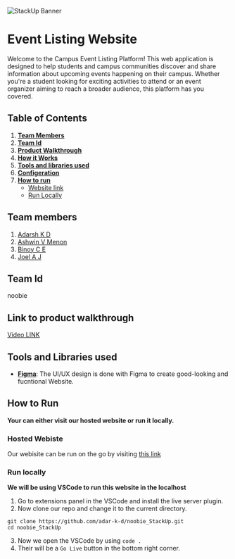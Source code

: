 ![StackUp Banner](https://tinkerhub.frappe.cloud/files/stackup%20banner.jpeg)
# Event Listing Website
Welcome to the Campus Event Listing Platform! This web application is designed to help students and campus communities discover and share information about upcoming events happening on their campus. Whether you're a student looking for exciting activities to attend or an event organizer aiming to reach a broader audience, this platform has you covered.
## Table of Contents
1. **[Team Members](#table-of-contents)**
2. **[Team Id](#team-id)**
3. **[Product Walkthrough](#link-to-product-walkthrough)**
4. **[How it Works](#how-it-worksd)**
5. **[Tools and libraries used](#tools-and-libraries-used)**
6. **[Configeration](#how-to-configure)**
7. **[How to run](#how-to-run)**
    - [Website link](#hosted-webiste)
    - [Run Locally](#run-locally)
## Team members
1. [Adarsh K D](https://github.com/adar-k-d)
2. [Ashwin V Menon](https://github.com/oldstaar123)
3. [Binoy C E](https://github.com/Saber-Haste)
4. [Joel A J](https://github.com/Joel-AJ)
## Team Id
noobie
## Link to product walkthrough
[Video LINK](https://drive.google.com/file/d/1VSms7gQc4BtVFFA5-UqjD1WHFo4UzVMZ/view?usp=drive_link)

## Tools and Libraries used
- **[Figma](https://www.figma.com)**: The UI/UX design is done with Figma to create good-looking and fucntional Website.

## How to Run
<b> Your can either visit our hosted website or run it locally.</b><br>

### Hosted Webiste
Our webisite can be run on the go by visiting [this link](https://adar-k-d.github.io/noobie_StackUp/) 
### Run locally
<b> We will be using VSCode to run this website in the localhost </b><br>
1. Go to extensions panel in the VSCode and install the live server plugin.
2. Now clone our repo and change it to the current directory.
```
git clone https://github.com/adar-k-d/noobie_StackUp.git
cd noobie_StackUp
```
3. Now we open the VSCode by using `code .`
4. Their will be a `Go Live` button in the bottom right corner.
